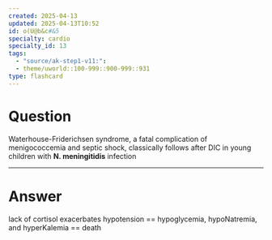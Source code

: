 ```yaml
---
created: 2025-04-13
updated: 2025-04-13T10:52
id: o(U@b&c#&5
specialty: cardio
specialty_id: 13
tags:
  - "source/ak-step1-v11:": 
  - theme/uworld::100-999::900-999::931
type: flashcard
---
```


# Question
Waterhouse-Friderichsen syndrome, a fatal complication of menigococcemia and septic shock, classically follows after DIC in young children with **N. meningitidis** infection

---

# Answer
lack of cortisol exacerbates hypotension == hypoglycemia, hypoNatremia, and hyperKalemia == death